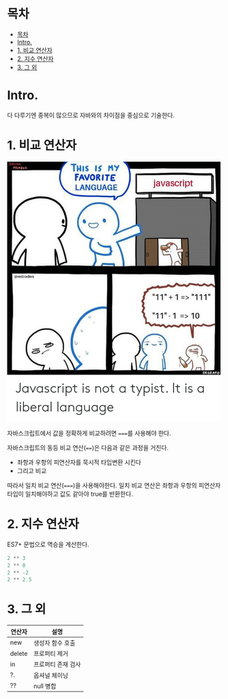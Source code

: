 # 목차

- [목차](#목차)
- [Intro.](#intro)
- [1. 비교 연산자](#1-비교-연산자)
- [2. 지수 연산자](#2-지수-연산자)
- [3. 그 외](#3-그-외)

# Intro.

다 다루기엔 중복이 많으므로 자바와의 차이점을 중심으로 기술한다.  

# 1. 비교 연산자

![4-1](assets/4-1.png)

자바스크립트에서 값을 정확하게 비교하려면 `===`를 사용해야 한다.  

자바스크립트의 동등 비교 연산(`==`)은 다음과 같은 과정을 거친다.  

- 좌항과 우항의 피연산자를 묵시적 타입변환 시킨다
- 그리고 비교

따라서 일치 비교 연산(`===`)을 사용해야한다. 일치 비교 연산은 좌항과 우항의 피연산자 타입이 일치해야하고 값도 같아야 true를 반환한다.  

# 2. 지수 연산자

ES7+ 문법으로 멱승을 계산한다.  

```javascript
2 ** 3
2 ** 0
2 ** -2
2 ** 2.5
```

# 3. 그 외

|연산자|설명|
|-|-|
|new|생성자 함수 호출|
|delete|프로퍼티 제거|
|in|프로퍼티 존재 검사|
|?.|옵셔널 체이닝|
|??|null 병합|